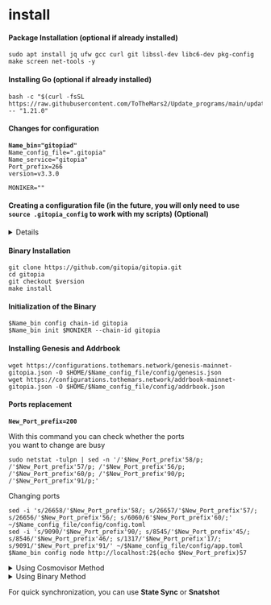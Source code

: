 # install

#### Package Installation (optional if already installed)

```
sudo apt install jq ufw gcc curl git libssl-dev libc6-dev pkg-config make screen net-tools -y
```

#### Installing Go (optional if already installed)

```
bash -c "$(curl -fsSL https://raw.githubusercontent.com/ToTheMars2/Update_programs/main/update_go.sh)" -- "1.21.0"
```

#### Changes for configuration

<pre><code><strong>Name_bin="gitopiad" 
</strong>Name_config_file=".gitopia" 
Name_service="gitopia"
Port_prefix=266
version=v3.3.0

MONIKER=""
</code></pre>

#### Creating a configuration file (in the future, you will only need to use `source .gitopia_config` to work with my scripts) (Optional)

<details>

<summary>Details</summary>

```
sed -i '/Name_bin=/d' "$HOME/.gitopia_config"
sed -i '/Name_config_file=/d' "$HOME/.gitopia_config"
sed -i '/Name_service=/d' "$HOME/.gitopia_config"
sed -i '/Port_prefix=/d' "$HOME/.gitopia_config"
sed -i '/version=/d' "$HOME/.gitopia_config"


echo "Name_bin='gitopiad'" >> "$HOME/.gitopia_config"
echo "Name_config_file='.gitopia'" >> "$HOME/.gitopia_config"
echo "Name_service='gitopia'" >> "$HOME/.gitopia_config"
echo "Port_prefix='266'" >> "$HOME/.gitopia_config"
echo "version=v3.3.0" >> "$HOME/.gitopia_config"
source "$HOME/.gitopia_config"

```

</details>

#### Binary Installation

```
git clone https://github.com/gitopia/gitopia.git
cd gitopia
git checkout $version
make install
```

#### Initialization of the Binary

```
$Name_bin config chain-id gitopia
$Name_bin init $MONIKER --chain-id gitopia
```

#### Installing Genesis and Addrbook

```
wget https://configurations.tothemars.network/genesis-mainnet-gitopia.json -O $HOME/$Name_config_file/config/genesis.json
wget https://configurations.tothemars.network/addrbook-mainnet-gitopia.json -O $HOME/$Name_config_file/config/addrbook.json
```

#### Ports replacement

<pre><code><strong>New_Port_prefix=200
</strong></code></pre>

With this command you can check whether the ports \
you want to change are busy

```
sudo netstat -tulpn | sed -n '/'$New_Port_prefix'58/p; /'$New_Port_prefix'57/p; /'$New_Port_prefix'56/p; /'$New_Port_prefix'60/p; /'$New_Port_prefix'90/p; /'$New_Port_prefix'91/p;'
```

Сhanging ports

```
sed -i 's/26658/'$New_Port_prefix'58/; s/26657/'$New_Port_prefix'57/; s/26656/'$New_Port_prefix'56/; s/6060/6'$New_Port_prefix'60/;' ~/$Name_config_file/config/config.toml
sed -i 's/9090/'$New_Port_prefix'90/; s/8545/'$New_Port_prefix'45/; s/8546/'$New_Port_prefix'46/; s/1317/'$New_Port_prefix'17/; s/9091/'$New_Port_prefix'91/' ~/$Name_config_file/config/app.toml
$Name_bin config node http://localhost:2$(echo $New_Port_prefix)57
```

<details>

<summary>Using Cosmovisor Method</summary>

**Install Cosmovisor**

```
go install github.com/cosmos/cosmos-sdk/cosmovisor/cmd/cosmovisor@v1.0.0
```

**Create Cosmovisor Folders && copy Binary to Cosmovisor**

```
mkdir -p ~/$Name_config_file/cosmovisor/genesis/bin
mkdir -p ~/$Name_config_file/cosmovisor/upgrades

cp ~/go/bin/$Name_bin ~/$Name_config_file/cosmovisor/genesis/bin
```

**Creating a Service Manager**

```
sudo tee <<EOF > /dev/null /etc/systemd/system/$Name_service.service
[Unit]
Description=Gitopia daemon
After=network-online.target

[Service]
User=$USER
ExecStart=$(which cosmovisor) start
Restart=on-failure
RestartSec=3
LimitNOFILE=4096
Environment="DAEMON_NAME=$Name_bin"
Environment="DAEMON_HOME=$(echo $HOME)/$Name_config_file"
Environment="DAEMON_ALLOW_DOWNLOAD_BINARIES=false"
Environment="DAEMON_RESTART_AFTER_UPGRADE=true"
Environment="UNSAFE_SKIP_BACKUP=true"


[Install]
WantedBy=multi-user.target
EOF
```

</details>

<details>

<summary>Using Binary Method</summary>

**Creating a Service Manager**

```
sudo tee <<EOF > /dev/null /etc/systemd/system/$Name_service.service
[Unit]
Description=Gitopia daemon
After=network-online.target

[Service]
User=$USER
ExecStart=$(which $Name_bin) start
Restart=on-failure
RestartSec=3
LimitNOFILE=4096

[Install]
WantedBy=multi-user.target
EOF
```

</details>

For quick synchronization, you can use **State Sync** or **Snatshot**
